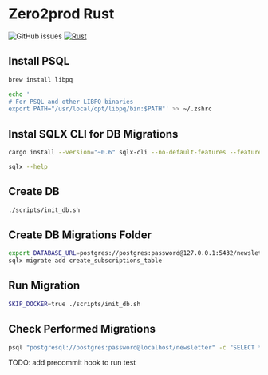# Zero2prod Rust

![GitHub issues](https://img.shields.io/github/issues/AdeThorMiwa/zero2prod.svg)
[![Rust](https://github.com/AdeThorMiwa/zero2prod/actions/workflows/ci.yml/badge.svg)](https://github.com/AdeThorMiwa/zero2prod/actions/workflows/ci.yml)

## Install PSQL

```bash
brew install libpq

echo '
# For PSQL and other LIBPQ binaries
export PATH="/usr/local/opt/libpq/bin:$PATH"' >> ~/.zshrc
```

## Instal SQLX CLI for DB Migrations

```bash
cargo install --version="~0.6" sqlx-cli --no-default-features --features rustls,postgres

sqlx --help
```

## Create DB

```bash
./scripts/init_db.sh
```

## Create DB Migrations Folder

```bash
export DATABASE_URL=postgres://postgres:password@127.0.0.1:5432/newsletter
sqlx migrate add create_subscriptions_table
```

## Run Migration

```bash
SKIP_DOCKER=true ./scripts/init_db.sh
```

## Check Performed Migrations

```bash
psql "postgresql://postgres:password@localhost/newsletter" -c "SELECT * FROM _sqlx_migrations"
```

TODO: add precommit hook to run test